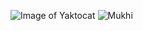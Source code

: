 ![Image of Yaktocat](https://octodex.github.com/images/yaktocat.png)
![Mukhi](https://raw.githubusercontent.com/halcyon/mohnani/master/mukhi.svg?sanitize=true)
